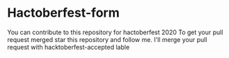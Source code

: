 # Hactoberfest-form
You can contribute to this repository for hactoberfest 2020
To get your pull request merged star this repository and follow me. I'll merge your pull request with hacktoberfest-accepted lable

